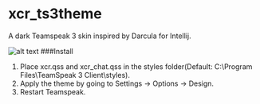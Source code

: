 # xcr_ts3theme
A dark Teamspeak 3 skin inspired by Darcula for Intellij.

![alt text](http://i.imgur.com/u88tdcU.png "What it looks like")
###Install
1. Place xcr.qss and xcr_chat.qss in the styles folder(Default: C:\Program Files\TeamSpeak 3 Client\styles).
2. Apply the theme by going to Settings -> Options -> Design.
3. Restart Teamspeak.
